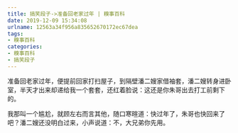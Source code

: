 ```yaml
---
title: 搞笑段子->准备回老家过年 | 糗事百科
date: 2019-12-09 15:34:08
urlname: 12563a34f956a835652670172ec67dea
tags: 
- 糗事百科
categories:
- 糗事百科
- 搞笑段子
---
```

准备回老家过年，便提前回家打扫屋子，到隔壁潘二嫂家借袖套，潘二嫂转身进卧室，半天才出来却递给我一个套套，还红着脸说：这还是你朱哥出去打工前剩下的。

我那叫一个尴尬，就顾左右而言其他，随口寒暄道：快过年了，朱哥也快回来了吧？潘二嫂还没明白过来，小声说道：不，大兄弟你先用。


